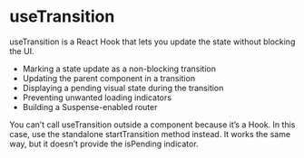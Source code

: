 # useTransition
useTransition is a React Hook that lets you update the state without blocking the UI.

- Marking a state update as a non-blocking transition
- Updating the parent component in a transition
- Displaying a pending visual state during the transition
- Preventing unwanted loading indicators
- Building a Suspense-enabled router

You can’t call useTransition outside a component because it’s a Hook. In this case, use the standalone startTransition method instead. It works the same way, but it doesn’t provide the isPending indicator.